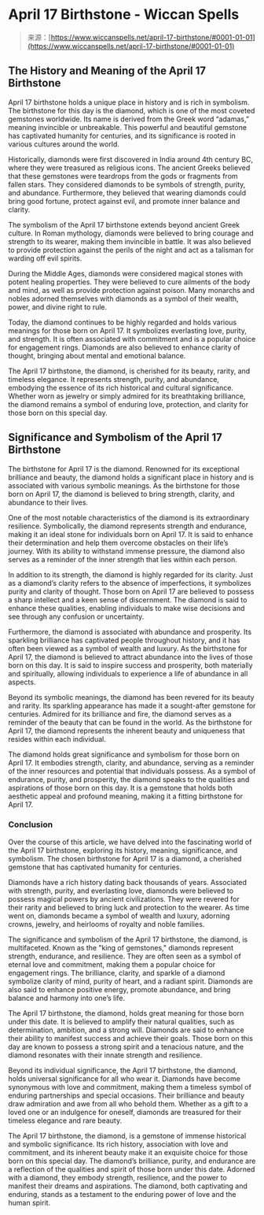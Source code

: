 <!--yml
category: 未分类
date: 2024-06-12 20:06:59
-->

# April 17 Birthstone - Wiccan Spells

> 来源：[https://www.wiccanspells.net/april-17-birthstone/#0001-01-01](https://www.wiccanspells.net/april-17-birthstone/#0001-01-01)

## The History and Meaning of the April 17 Birthstone

April 17 birthstone holds a unique place in history and is rich in symbolism. The birthstone for this day is the diamond, which is one of the most coveted gemstones worldwide. Its name is derived from the Greek word “adamas,” meaning invincible or unbreakable. This powerful and beautiful gemstone has captivated humanity for centuries, and its significance is rooted in various cultures around the world.

Historically, diamonds were first discovered in India around 4th century BC, where they were treasured as religious icons. The ancient Greeks believed that these gemstones were teardrops from the gods or fragments from fallen stars. They considered diamonds to be symbols of strength, purity, and abundance. Furthermore, they believed that wearing diamonds could bring good fortune, protect against evil, and promote inner balance and clarity.

The symbolism of the April 17 birthstone extends beyond ancient Greek culture. In Roman mythology, diamonds were believed to bring courage and strength to its wearer, making them invincible in battle. It was also believed to provide protection against the perils of the night and act as a talisman for warding off evil spirits.

During the Middle Ages, diamonds were considered magical stones with potent healing properties. They were believed to cure ailments of the body and mind, as well as provide protection against poison. Many monarchs and nobles adorned themselves with diamonds as a symbol of their wealth, power, and divine right to rule.

Today, the diamond continues to be highly regarded and holds various meanings for those born on April 17\. It symbolizes everlasting love, purity, and strength. It is often associated with commitment and is a popular choice for engagement rings. Diamonds are also believed to enhance clarity of thought, bringing about mental and emotional balance.

The April 17 birthstone, the diamond, is cherished for its beauty, rarity, and timeless elegance. It represents strength, purity, and abundance, embodying the essence of its rich historical and cultural significance. Whether worn as jewelry or simply admired for its breathtaking brilliance, the diamond remains a symbol of enduring love, protection, and clarity for those born on this special day.

## Significance and Symbolism of the April 17 Birthstone

The birthstone for April 17 is the diamond. Renowned for its exceptional brilliance and beauty, the diamond holds a significant place in history and is associated with various symbolic meanings. As the birthstone for those born on April 17, the diamond is believed to bring strength, clarity, and abundance to their lives.

One of the most notable characteristics of the diamond is its extraordinary resilience. Symbolically, the diamond represents strength and endurance, making it an ideal stone for individuals born on April 17\. It is said to enhance their determination and help them overcome obstacles on their life’s journey. With its ability to withstand immense pressure, the diamond also serves as a reminder of the inner strength that lies within each person.

In addition to its strength, the diamond is highly regarded for its clarity. Just as a diamond’s clarity refers to the absence of imperfections, it symbolizes purity and clarity of thought. Those born on April 17 are believed to possess a sharp intellect and a keen sense of discernment. The diamond is said to enhance these qualities, enabling individuals to make wise decisions and see through any confusion or uncertainty.

Furthermore, the diamond is associated with abundance and prosperity. Its sparkling brilliance has captivated people throughout history, and it has often been viewed as a symbol of wealth and luxury. As the birthstone for April 17, the diamond is believed to attract abundance into the lives of those born on this day. It is said to inspire success and prosperity, both materially and spiritually, allowing individuals to experience a life of abundance in all aspects.

Beyond its symbolic meanings, the diamond has been revered for its beauty and rarity. Its sparkling appearance has made it a sought-after gemstone for centuries. Admired for its brilliance and fire, the diamond serves as a reminder of the beauty that can be found in the world. As the birthstone for April 17, the diamond represents the inherent beauty and uniqueness that resides within each individual.

The diamond holds great significance and symbolism for those born on April 17\. It embodies strength, clarity, and abundance, serving as a reminder of the inner resources and potential that individuals possess. As a symbol of endurance, purity, and prosperity, the diamond speaks to the qualities and aspirations of those born on this day. It is a gemstone that holds both aesthetic appeal and profound meaning, making it a fitting birthstone for April 17.

### Conclusion

Over the course of this article, we have delved into the fascinating world of the April 17 birthstone, exploring its history, meaning, significance, and symbolism. The chosen birthstone for April 17 is a diamond, a cherished gemstone that has captivated humanity for centuries.

Diamonds have a rich history dating back thousands of years. Associated with strength, purity, and everlasting love, diamonds were believed to possess magical powers by ancient civilizations. They were revered for their rarity and believed to bring luck and protection to the wearer. As time went on, diamonds became a symbol of wealth and luxury, adorning crowns, jewelry, and heirlooms of royalty and noble families.

The significance and symbolism of the April 17 birthstone, the diamond, is multifaceted. Known as the "king of gemstones," diamonds represent strength, endurance, and resilience. They are often seen as a symbol of eternal love and commitment, making them a popular choice for engagement rings. The brilliance, clarity, and sparkle of a diamond symbolize clarity of mind, purity of heart, and a radiant spirit. Diamonds are also said to enhance positive energy, promote abundance, and bring balance and harmony into one’s life.

The April 17 birthstone, the diamond, holds great meaning for those born under this date. It is believed to amplify their natural qualities, such as determination, ambition, and a strong will. Diamonds are said to enhance their ability to manifest success and achieve their goals. Those born on this day are known to possess a strong spirit and a tenacious nature, and the diamond resonates with their innate strength and resilience.

Beyond its individual significance, the April 17 birthstone, the diamond, holds universal significance for all who wear it. Diamonds have become synonymous with love and commitment, making them a timeless symbol of enduring partnerships and special occasions. Their brilliance and beauty draw admiration and awe from all who behold them. Whether as a gift to a loved one or an indulgence for oneself, diamonds are treasured for their timeless elegance and rare beauty.

The April 17 birthstone, the diamond, is a gemstone of immense historical and symbolic significance. Its rich history, association with love and commitment, and its inherent beauty make it an exquisite choice for those born on this special day. The diamond’s brilliance, purity, and endurance are a reflection of the qualities and spirit of those born under this date. Adorned with a diamond, they embody strength, resilience, and the power to manifest their dreams and aspirations. The diamond, both captivating and enduring, stands as a testament to the enduring power of love and the human spirit.